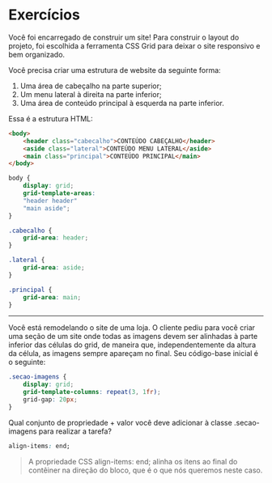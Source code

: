 # Exercícios
Você foi encarregado de construir um site! Para construir o layout do projeto, foi escolhida a ferramenta CSS Grid para deixar o site responsivo e bem organizado.

Você precisa criar uma estrutura de website da seguinte forma:

1. Uma área de cabeçalho na parte superior;
2. Um menu lateral à direita na parte inferior;
3. Uma área de conteúdo principal à esquerda na parte inferior.

Essa é a estrutura HTML:

```html
<body>
    <header class="cabecalho">CONTEÚDO CABEÇALHO</header>
    <aside class="lateral">CONTEÚDO MENU LATERAL</aside>
    <main class="principal">CONTEÚDO PRINCIPAL</main>
</body>
```

```css
body {
    display: grid;
    grid-template-areas: 
    "header header"
    "main aside";
}

.cabecalho {     
    grid-area: header;
}

.lateral { 
    grid-area: aside;
}

.principal { 
    grid-area: main;
}
```

---

Você está remodelando o site de uma loja. O cliente pediu para você criar uma seção de um site onde todas as imagens devem ser alinhadas à parte inferior das células do grid, de maneira que, independentemente da altura da célula, as imagens sempre apareçam no final. Seu código-base inicial é o seguinte:

```css
.secao-imagens {
    display: grid;
    grid-template-columns: repeat(3, 1fr);
    grid-gap: 20px;
}
```
Qual conjunto de propriedade + valor você deve adicionar à classe .secao-imagens para realizar a tarefa?

```css
align-items: end;
```
> A propriedade CSS align-items: end; alinha os itens ao final do contêiner na direção do bloco, que é o que nós queremos neste caso.